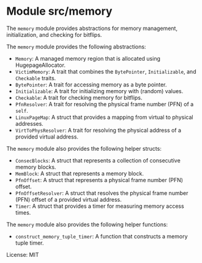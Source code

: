 # Module src/memory
The `memory` module provides abstractions for memory management, initialization, and checking for bitflips.

The `memory` module provides the following abstractions:
- `Memory`: A managed memory region that is allocated using HugepageAllocator.
- `VictimMemory`: A trait that combines the `BytePointer`, `Initializable`, and `Checkable` traits.
- `BytePointer`: A trait for accessing memory as a byte pointer.
- `Initializable`: A trait for initializing memory with (random) values.
- `Checkable`: A trait for checking memory for bitflips.
- `PfnResolver`: A trait for resolving the physical frame number (PFN) of a `self`.
- `LinuxPageMap`: A struct that provides a mapping from virtual to physical addresses.
- `VirtToPhysResolver`: A trait for resolving the physical address of a provided virtual address.

The `memory` module also provides the following helper structs:
- `ConsecBlocks`: A struct that represents a collection of consecutive memory blocks.
- `MemBlock`: A struct that represents a memory block.
- `PfnOffset`: A struct that represents a physical frame number (PFN) offset.
- `PfnOffsetResolver`: A struct that resolves the physical frame number (PFN) offset of a provided virtual address.
- `Timer`: A struct that provides a timer for measuring memory access times.

The `memory` module also provides the following helper functions:
- `construct_memory_tuple_timer`: A function that constructs a memory tuple timer.

License: MIT
